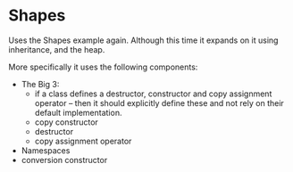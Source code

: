 # Shapes
Uses the Shapes example again. Although this time it expands on it
 using inheritance, and the heap.

More specifically it uses the following components:
- The Big 3:
    - if a class defines a destructor, constructor and 
    copy assignment operator – then it should explicitly 
    define these and not rely on their default implementation.
    - copy constructor
    - destructor
    - copy assignment operator
- Namespaces
- conversion constructor